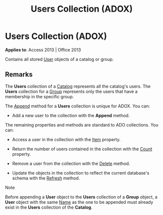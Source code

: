 ﻿---
title: Users Collection (ADOX)
TOCTitle: Users Collection (ADOX)
ms:assetid: bc61c862-1637-02e7-4b56-5ad984bdbcb0
ms:mtpsurl: https://msdn.microsoft.com/en-us/library/JJ249905(v=office.15)
ms:contentKeyID: 48547413
ms.date: 09/18/2015
mtps_version: v=office.15
---

# Users Collection (ADOX)


**Applies to**: Access 2013 | Office 2013

Contains all stored [User](user-object-adox.md) objects of a catalog or group.

## Remarks

The **Users** collection of a [Catalog](catalog-object-adox.md) represents all the catalog's users. The **Users** collection for a [Group](group-object-adox.md) represents only the users that have a membership in the specific group.

The [Append](append-method-adox-users.md) method for a **Users** collection is unique for ADOX. You can:

  - Add a new user to the collection with the **Append** method.

The remaining properties and methods are standard to ADO collections. You can:

  - Access a user in the collection with the [Item](item-property-ado.md) property.

  - Return the number of users contained in the collection with the [Count](count-property-ado.md) property.

  - Remove a user from the collection with the [Delete](delete-method-adox-collections.md) method.

  - Update the objects in the collection to reflect the current database's schema with the [Refresh](refresh-method-ado.md) method.


> [!NOTE]
> <P>Before appending a <STRONG>User</STRONG> object to the <STRONG>Users</STRONG> collection of a <STRONG>Group</STRONG> object, a <STRONG>User</STRONG> object with the same <A href="name-property-adox.md">Name</A> as the one to be appended must already exist in the <STRONG>Users</STRONG> collection of the <STRONG>Catalog</STRONG>.</P>


